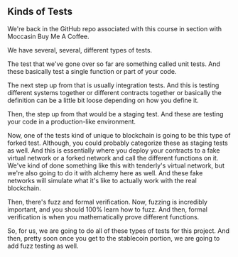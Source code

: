 ## Kinds of Tests

We're back in the GitHub repo associated with this course in section with Moccasin Buy Me A Coffee.

We have several, several, different types of tests.

The test that we've gone over so far are something called unit tests. And these basically test a single function or part of your code.

The next step up from that is usually integration tests. And this is testing different systems together or different contracts together or basically the definition can be a little bit loose depending on how you define it.

Then, the step up from that would be a staging test. And these are testing your code in a production-like environment. 

Now, one of the tests kind of unique to blockchain is going to be this type of forked test. Although, you could probably categorize these as staging tests as well. And this is essentially where you deploy your contracts to a fake virtual network or a forked network and call the different functions on it. We've kind of done something like this with tenderly's virtual network, but we're also going to do it with alchemy here as well. And these fake networks will simulate what it's like to actually work with the real blockchain. 

Then, there's fuzz and formal verification. Now, fuzzing is incredibly important, and you should 100% learn how to fuzz. And then, formal verification is when you mathematically prove different functions.

So, for us, we are going to do all of these types of tests for this project. And then, pretty soon once you get to the stablecoin portion, we are going to add fuzz testing as well. 
